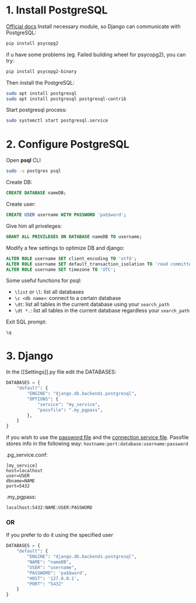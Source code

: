 # 1. Install PostgreSQL
[Official docs](https://docs.djangoproject.com/en/5.0/ref/databases/#postgresql-notes)
Install necessary module, so Django can communicate with PostgreSQL:
```Bash
pip install psycopg2
```

if u have some problems (eg. Failed building wheel for psycopg2), you can try:
```Bash
pip install psycopg2-binary
```

Then install the PostgreSQL:
```Bash
sudo apt install postgresql
sudo apt install postgresql postgresql-contrib
```

Start postgresql process:
```Bash
sudo systemctl start postgresql.service
```
# 2. Configure PostgreSQL
Open **psql** CLI
```Bash
sudo -u postgres psql
```

Create DB:
```SQL
CREATE DATABASE nameDB;
```

Create user:
```SQL
CREATE USER username WITH PASSWORD 'pa$$word';
```

Give him all priveleges:
```SQL
GRANT ALL PRIVILEGES ON DATABASE nameDB TO username;
```

Modify a few settings to optimize DB and django:
```SQL
ALTER ROLE username SET client_encoding TO 'utf8';
ALTER ROLE username SET default_transaction_isolation TO 'read committed';
ALTER ROLE username SET timezone TO 'UTC';
```

Some useful functions for psql:
- `\list` or `\l`: list all databases
- `\c <db name>`: connect to a certain database
- `\dt`: list all tables in the current database using your `search_path`
- `\dt *.`: list all tables in the current database regardless your `search_path`

Exit SQL prompt:
```psql
\q
```
# 3. Django

In the [[Settings]].py file edit the DATABASES:
```Python
DATABASES = {
    "default": {
        "ENGINE": "django.db.backends.postgresql",
        "OPTIONS": {
            "service": "my_service",
            "passfile": ".my_pgpass",
        },
    }
}
```
if you wish to use the [password file](https://www.postgresql.org/docs/current/libpq-pgpass.html) and the [connection service file](https://www.postgresql.org/docs/current/libpq-pgservice.html).
Passfile stores info in the following way: `hostname:port:database:username:password`

.pg_service.conf:
```
[my_service]
host=localhost
user=USER
dbname=NAME
port=5432
```

.my_pgpass:
```
localhost:5432:NAME:USER:PASSWORD
```
### OR
If you prefer to do it using the specified user
```Python
DATABASES = {
    "default": {
        "ENGINE": "django.db.backends.postgresql",
        "NAME": "nameDB",
        "USER": "username",
        "PASSWORD": 'pa$$word',
        "HOST": '127.0.0.1',
        "PORT": "5432"
    }
}
```